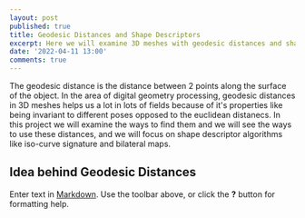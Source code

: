 ```yaml
---
layout: post
published: true
title: Geodesic Distances and Shape Descriptors
excerpt: Here we will examine 3D meshes with geodesic distances and shape descriptors.
date: '2022-04-11 13:00'
comments: true
---
```


The geodesic distance is the distance between 2 points along the surface of the object. In the area of digital geometry processing, geodesic distances in 3D meshes helps us a lot in lots of fields because of it's properties like being invariant to different poses opposed to the euclidean distanecs. In this project we will examine the ways to find them and we will see the ways to use these distances, and we will focus on shape descriptor algorithms like iso-curve signature and bilateral maps.

## Idea behind Geodesic Distances

Enter text in [Markdown](http://daringfireball.net/projects/markdown/). Use the toolbar above, or click the **?** button for formatting help.
